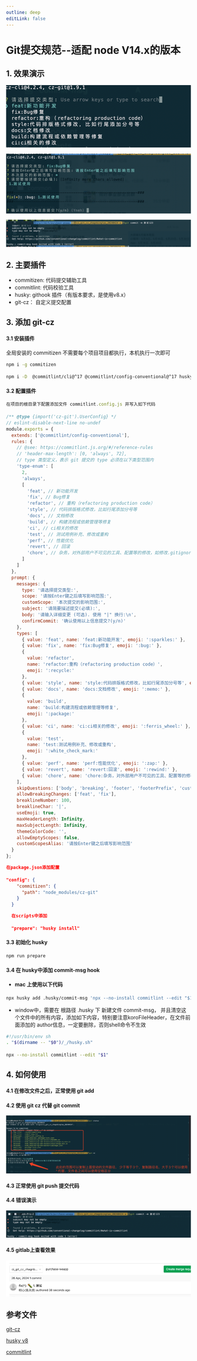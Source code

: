 ```yaml
---
outline: deep
editLink: false
---
```


# Git提交规范--适配 node V14.x的版本

## 1. 效果演示
![git-commit-001](./git-commit-001.png)

![git-commit-002](./git-commit-002.png)

![git-commit-003](./git-commit-003.png)

## 2. 主要插件

- commitizen: 代码提交辅助工具
- commitlint: 代码校验工具
- husky: githook 插件（有版本要求，是使用v8.x）
- git-cz： 自定义提交配置

## 3. 添加 git-cz 

#### 3.1 安装插件

全局安装的 commitizen 不需要每个项目项目都执行，本机执行一次即可

```bash
npm i -g commitizen

npm i -D  @commitlint/cli@^17 @commitlint/config-conventional@^17 husky@^8 cz-git
```

#### 3.2 配置插件

```javascript
在项目的根目录下配置添加文件 commitlint.config.js 并写入如下代码

/** @type {import('cz-git').UserConfig} */
// eslint-disable-next-line no-undef
module.exports = {
  extends: ['@commitlint/config-conventional'],
  rules: {
    // @see: https://commitlint.js.org/#/reference-rules
    // 'header-max-length': [0, 'always', 72],
    // type 类型定义，表示 git 提交的 type 必须在以下类型范围内
    'type-enum': [
      2,
      'always',
      [
        'feat', // 新功能开发
        'fix', // Bug修复
        'refactor', // 重构（refactoring production code）
        'style', // 代码排版格式修改，比如行尾添加分号等
        'docs', // 文档修改
        'build', // 构建流程或依赖管理等修复
        'ci', // ci相关的修改
        'test', // 测试用例补充、修改或重构
        'perf', // 性能优化
        'revert', // 回滚
        'chore', // 杂务，对外部用户不可见的工具、配置等的修改，如修改.gitignore
      ]
    ]
  },
  prompt: {
    messages: {
      type: '请选择提交类型:',
      scope: '请按Enter键之后填写影响范围:',
      customScope: '本次提交的影响范围:',
      subject: '请简要描述提交(必填):',
      body: '请输入详细变更 (可选). 使用 "|" 换行:\n',
      confirmCommit: '确认使用以上信息提交?(y/n)'
    },
    types: [
      { value: 'feat', name: 'feat:新功能开发', emoji: ':sparkles:' },
      { value: 'fix', name: 'fix:Bug修复', emoji: ':bug:' },
      {
        value: 'refactor',
        name: 'refactor:重构（refactoring production code）',
        emoji: ':recycle:'
      },
      { value: 'style', name: 'style:代码排版格式修改，比如行尾添加分号等', emoji: ':lipstick:' },
      { value: 'docs', name: 'docs:文档修改', emoji: ':memo:' },
      {
        value: 'build',
        name: 'build:构建流程或依赖管理等修复',
        emoji: ':package:'
      },
      { value: 'ci', name: 'ci:ci相关的修改', emoji: ':ferris_wheel:' },
      {
        value: 'test',
        name: 'test:测试用例补充、修改或重构',
        emoji: ':white_check_mark:'
      },
      { value: 'perf', name: 'perf:性能优化', emoji: ':zap:' },
      { value: 'revert', name: 'revert:回滚', emoji: ':rewind:' },
      { value: 'chore', name: 'chore:杂务，对外部用户不可见的工具、配置等的修改，如修改.gitignore', emoji: ':hammer:' },
    ],
    skipQuestions: ['body', 'breaking', 'footer', 'footerPrefix', 'customFooterPrefixs'],
    allowBreakingChanges: ['feat', 'fix'],
    breaklineNumber: 100,
    breaklineChar: '|',
    useEmoji: true,
    maxHeaderLength: Infinity,
    maxSubjectLength: Infinity,
    themeColorCode: '',
    allowEmptyScopes: false,
    customScopesAlias: '请按Enter键之后填写影响范围'
  }
};
```

```json
在package.json添加配置

"config": {
    "commitizen": {
      "path": "node_modules/cz-git"
    }
  }
```

```json
  在scripts中添加
  
  "prepare": "husky install"
```

#### 3.3 初始化 husky

```bash
npm run prepare
```

#### 3.4 在 husky中添加 commit-msg hook

- ####  mac 上使用以下代码

```bash
npx husky add .husky/commit-msg 'npx --no-install commitlint --edit "$1"'
```

- window中，需要在 根路径 .husky 下 新建文件 commit-msg， 并且清空这个文件中的所有内容，添加如下内容，特别要注意koroFileHeader，在文件前面添加的 author信息，一定要删除，否则shell命令不生效

```bash
#!/usr/bin/env sh
. "$(dirname -- "$0")/_/husky.sh"
 
npx --no-install commitlint --edit "$1"
```

## 4. 如何使用

#### 4.1  在修改文件之后，正常使用 git add

#### 4.2  使用 git cz 代替 git commit

![git-commit-004](./git-commit-004.png)

#### 4.3  正常使用 git push 提交代码

#### 4.4 错误演示

![git-commit-005](./git-commit-005.png)

#### 4.5 gitlab上查看效果

![git-commit-006](./git-commit-006.png)



## 参考文件

[git-cz](https://cz-git.qbb.sh/zh/guide/)

[husky v8](https://github.com/typicode/husky/releases/tag/v9.0.1)

[commitlint](https://commitlint.js.org/)

